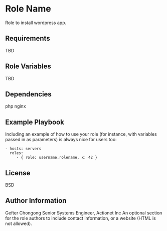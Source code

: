 Role Name
=========

Role to install wordpress app.

Requirements
------------

TBD

Role Variables
--------------

 TBD

Dependencies
------------

php
nginx

Example Playbook
----------------

Including an example of how to use your role (for instance, with variables passed in as parameters) is always nice for users too:

    - hosts: servers
      roles:
         - { role: username.rolename, x: 42 }

License
-------

BSD

Author Information
------------------
Gefter Chongong
Senior Systems Engineer, Actionet Inc
An optional section for the role authors to include contact information, or a website (HTML is not allowed).

